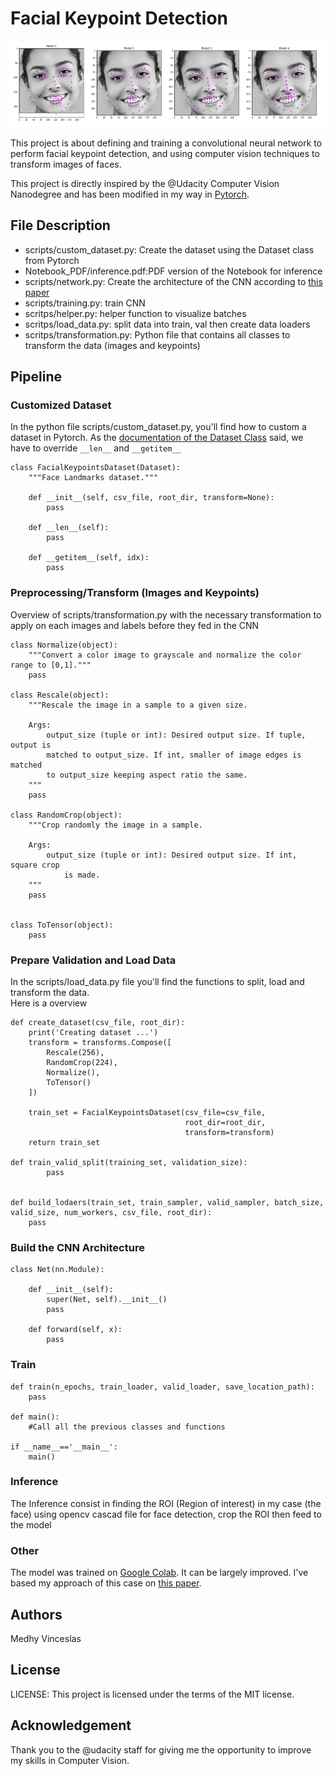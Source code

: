 # Facial Keypoint Detection

<img src="keypts.png">

This project is about defining and training a convolutional neural network to perform facial keypoint detection, and using computer vision techniques to transform images of faces.

This project is directly inspired by the @Udacity Computer Vision Nanodegree and has been modified in my way in <a href="https://pytorch.org/get-started/locally/">Pytorch</a>.

## File Description
- scripts/custom_dataset.py: Create the dataset using the Dataset class from Pytorch
- Notebook_PDF/inference.pdf:PDF version of the Notebook for inference
- scripts/network.py: Create the architecture of the CNN according to <a href="https://arxiv.org/pdf/1710.00977.pdf">this paper</a>
- scripts/training.py: train CNN
- scritps/helper.py: helper function to visualize batches
- scritps/load_data.py: split data into train, val then create data loaders
- scritps/transformation.py: Python file that contains all classes to transform the data (images and keypoints)

## Pipeline

### Customized Dataset
In the python file scripts/custom_dataset.py, you'll find how to custom a dataset in Pytorch. As the <a href="https://pytorch.org/docs/stable/_modules/torch/utils/data/dataset.html">documentation of the Dataset Class</a> said, we have to override `__len__` and `__getitem__`  
```
class FacialKeypointsDataset(Dataset):
    """Face Landmarks dataset."""

    def __init__(self, csv_file, root_dir, transform=None):
        pass

    def __len__(self):
        pass

    def __getitem__(self, idx):
        pass
```

### Preprocessing/Transform (Images and Keypoints)
Overview of scripts/transformation.py with the necessary transformation to apply on each images and labels before they fed in the CNN
```
class Normalize(object):
    """Convert a color image to grayscale and normalize the color range to [0,1]."""        
    pass

class Rescale(object):
    """Rescale the image in a sample to a given size.  

    Args:  
        output_size (tuple or int): Desired output size. If tuple, output is  
        matched to output_size. If int, smaller of image edges is matched  
        to output_size keeping aspect ratio the same.  
    """
    pass  

class RandomCrop(object):
    """Crop randomly the image in a sample.

    Args:
        output_size (tuple or int): Desired output size. If int, square crop
            is made.
    """
    pass


class ToTensor(object):
    pass

```

### Prepare Validation and Load Data
In the scripts/load_data.py file you'll find the functions to split, load and transform the data.  
Here is a overview
```
def create_dataset(csv_file, root_dir):
    print('Creating dataset ...')
    transform = transforms.Compose([
        Rescale(256),
        RandomCrop(224),
        Normalize(),
        ToTensor()
    ])
    
    train_set = FacialKeypointsDataset(csv_file=csv_file,
                                       root_dir=root_dir,
                                       transform=transform)
    return train_set

def train_valid_split(training_set, validation_size):
        pass
      

def build_lodaers(train_set, train_sampler, valid_sampler, batch_size, valid_size, num_workers, csv_file, root_dir):
    pass
```

### Build the CNN Architecture
```
class Net(nn.Module):

    def __init__(self):
        super(Net, self).__init__() 
        pass 
        
    def forward(self, x):
        pass
```

### Train
```
def train(n_epochs, train_loader, valid_loader, save_location_path):
    pass

def main():
    #Call all the previous classes and functions
    
if __name__=='__main__':
    main()
```

### Inference
The Inference consist in finding the ROI (Region of interest) in my case (the face) using opencv cascad file for face detection, crop the ROI then feed to the model

### Other
The model was trained on <a href="https://colab.research.google.com/notebooks/welcome.ipynb#recent=true">Google Colab</a>. It can be largely improved. I've based my approach of this case on <a href="https://arxiv.org/pdf/1710.00977.pdf">this paper</a>. 

## Authors
Medhy Vinceslas

## License
LICENSE: This project is licensed under the terms of the MIT license.

## Acknowledgement
Thank you to the @udacity staff for giving me the opportunity to improve my skills in Computer Vision.

